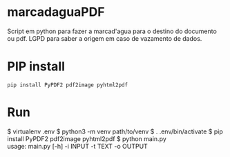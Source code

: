 # marcadaguaPDF
Script em python para fazer a marcad'agua para o destino do documento ou pdf. LGPD para saber a origem em caso de vazamento de dados.


# PIP install
```
pip install PyPDF2 pdf2image pyhtml2pdf
```


# Run
$ virtualenv .env
$ python3 -m venv path/to/venv
$ . .env/bin/activate
$ pip install PyPDF2 pdf2image pyhtml2pdf
$ python main.py  
usage: main.py [-h] -i INPUT -t TEXT -o OUTPUT


